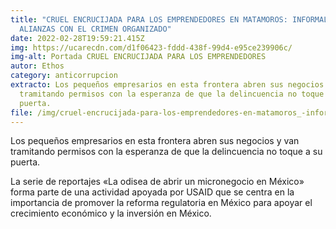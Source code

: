 ```yaml
---
title: "CRUEL ENCRUCIJADA PARA LOS EMPRENDEDORES EN MATAMOROS: INFORMALIDAD O
  ALIANZAS CON EL CRIMEN ORGANIZADO"
date: 2022-02-28T19:59:21.415Z
img: https://ucarecdn.com/d1f06423-fddd-438f-99d4-e95ce239906c/
img-alt: Portada CRUEL ENCRUCIJADA PARA LOS EMPRENDEDORES
autor: Ethos
category: anticorrupcion
extracto: Los pequeños empresarios en esta frontera abren sus negocios y van
  tramitando permisos con la esperanza de que la delincuencia no toque a su
  puerta.
file: /img/cruel-encrucijada-para-los-emprendedores-en-matamoros_-informalidad-o-alianzas-con-el-crimen-organizado.docx.pdf
---
```

<!--StartFragment-->

Los pequeños empresarios en esta frontera abren sus negocios y van tramitando permisos con la esperanza de que la delincuencia no toque a su puerta.

La serie de reportajes «La odisea de abrir un micronegocio en México» forma parte de una actividad apoyada por USAID que se centra en la importancia de promover la reforma regulatoria en México para apoyar el crecimiento económico y la inversión en México.

<!--EndFragment-->